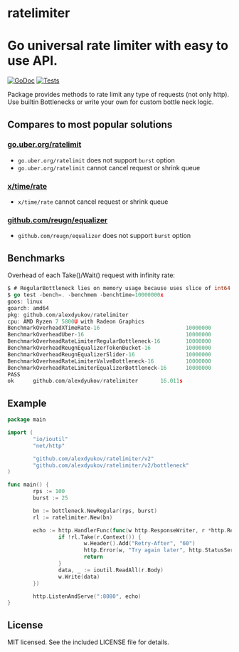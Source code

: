 # ratelimiter
Go universal rate limiter with easy to use API.
====
[![GoDoc](https://godoc.org/github.com/alexdyukov/ratelimiter?status.svg)](https://godoc.org/github.com/alexdyukov/ratelimiter)
[![Tests](https://github.com/alexdyukov/ratelimiter/actions/workflows/tests.yml/badge.svg?branch=master)](https://github.com/alexdyukov/ratelimiter/actions/workflows/tests.yml?query=branch%3Amaster)

Package provides methods to rate limit any type of requests (not only http). Use builtin Bottlenecks or write your own for custom bottle neck logic.

## Compares to most popular solutions

### [go.uber.org/ratelimit](https://pkg.go.dev/go.uber.org/ratelimit)
- `go.uber.org/ratelimit` does not support `burst` option
- `go.uber.org/ratelimit` cannot cancel request or shrink queue

### [x/time/rate](https://pkg.go.dev/golang.org/x/time/rate)
- `x/time/rate` cannot cancel request or shrink queue

### [github.com/reugn/equalizer](https://pkg.go.dev/github.com/reugn/equalizer)
- `github.com/reugn/equalizer` does not support `burst` option

## Benchmarks

Overhead of each Take()/Wait() request with infinity rate:
```go
$ # RegularBottleneck lies on memory usage because uses slice of int64 with length of required RPS
$ go test -bench=. -benchmem -benchtime=10000000x
goos: linux
goarch: amd64
pkg: github.com/alexdyukov/ratelimiter
cpu: AMD Ryzen 7 5800U with Radeon Graphics
BenchmarkOverheadXTimeRate-16                           10000000               173.0 ns/op             0 B/op          0 allocs/op
BenchmarkOverheadUber-16                                10000000                37.02 ns/op            0 B/op          0 allocs/op
BenchmarkOverheadRateLimiterRegularBottleneck-16        10000000               292.2 ns/op             0 B/op          0 allocs/op
BenchmarkOverheadReugnEqualizerTokenBucket-16           10000000               149.3 ns/op             0 B/op          0 allocs/op
BenchmarkOverheadReugnEqualizerSlider-16                10000000               135.2 ns/op             0 B/op          0 allocs/op
BenchmarkOverheadRateLimiterValveBottleneck-16          10000000               202.5 ns/op             0 B/op          0 allocs/op
BenchmarkOverheadRateLimiterEqualizerBottleneck-16      10000000               283.3 ns/op             0 B/op          0 allocs/op
PASS
ok      github.com/alexdyukov/ratelimiter       16.011s
```

## Example

```go
package main

import (
        "io/ioutil"
        "net/http"

        "github.com/alexdyukov/ratelimiter/v2"
        "github.com/alexdyukov/ratelimiter/v2/bottleneck"
)

func main() {
        rps := 100
        burst := 25

        bn := bottleneck.NewRegular(rps, burst)
        rl := ratelimiter.New(bn)

        echo := http.HandlerFunc(func(w http.ResponseWriter, r *http.Request) {
                if !rl.Take(r.Context()) {
                        w.Header().Add("Retry-After", "60")
                        http.Error(w, "Try again later", http.StatusServiceUnavailable)
                        return
                }
                data, _ := ioutil.ReadAll(r.Body)
                w.Write(data)
        })

        http.ListenAndServe(":8080", echo)
}
```

## License

MIT licensed. See the included LICENSE file for details.

